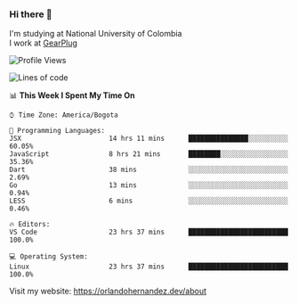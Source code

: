### Hi there 👋


<!--**AR4Z/AR4Z** is a ✨ _special_ ✨ repository because its `README.md` (this file) appears on your GitHub profile.

Here are some ideas to get you started:-->
I'm studying at National University of Colombia
<br>
I work at <a href="https://gearplug.io/en/">GearPlug</a>
<br>

<!--START_SECTION:waka-->
![Profile Views](http://img.shields.io/badge/Profile%20Views-0-blue)

![Lines of code](https://img.shields.io/badge/From%20Hello%20World%20I%27ve%20Written-22.1%20million%20lines%20of%20code-blue)

📊 **This Week I Spent My Time On** 

```text
⌚︎ Time Zone: America/Bogota

💬 Programming Languages: 
JSX                      14 hrs 11 mins      ███████████████░░░░░░░░░░   60.05% 
JavaScript               8 hrs 21 mins       ████████░░░░░░░░░░░░░░░░░   35.36% 
Dart                     38 mins             ░░░░░░░░░░░░░░░░░░░░░░░░░   2.69% 
Go                       13 mins             ░░░░░░░░░░░░░░░░░░░░░░░░░   0.94% 
LESS                     6 mins              ░░░░░░░░░░░░░░░░░░░░░░░░░   0.46%

🔥 Editors: 
VS Code                  23 hrs 37 mins      █████████████████████████   100.0%

💻 Operating System: 
Linux                    23 hrs 37 mins      █████████████████████████   100.0%

```


<!--END_SECTION:waka-->


Visit my website: https://orlandohernandez.dev/about

